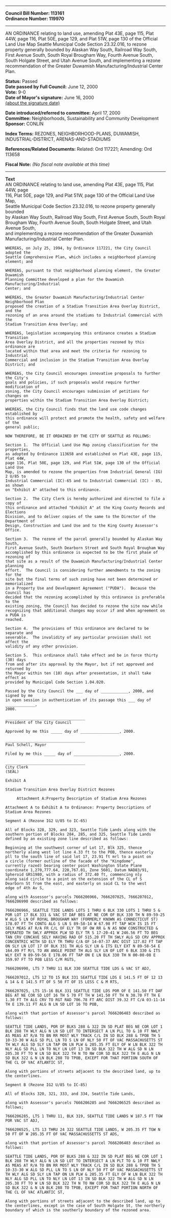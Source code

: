 * * * * *  
  
**Council Bill Number: [](#h0)[](#h2)113161**   
**Ordinance Number: 119970**  
  
* * * * *  
  
AN ORDINANCE relating to land use, amending Plat 43E, page 115, Plat 44W, page 116, Plat 50E, page 129, and Plat 51W, page 130 of the Official Land Use Map Seattle Municipal Code Section 23.32.016, to rezone property generally bounded by Alaskan Way South, Railroad Way South, First Avenue South, South Royal Brougham Way, Fourth Avenue South, South Holgate Street, and Utah Avenue South, and implementing a rezone recommendation of the Greater Duwamish Manufacturing/Industrial Center Plan.  
  
**Status:** Passed   
**Date passed by Full Council:** June 12, 2000   
**Vote:** 9-0   
**Date of Mayor's signature:** June 16, 2000   
[(about the signature date)](/~public/approvaldate.htm)   
  
  
**Date introduced/referred to committee:** April 17, 2000   
**Committee:** Neighborhoods, Sustainability and Community Development   
**Sponsor:** CONLIN   
  
**Index Terms:** REZONES, NEIGHBORHOOD-PLANS, DUWAMISH, INDUSTRIAL-DISTRICT, ARENAS-AND-STADIUMS  
  
**References/Related Documents:** Related: Ord 117221; Amending: Ord 113658  
  
**Fiscal Note:** *(No fiscal note available at this time)*  
  
* * * * *  
  
**Text**  
    AN ORDINANCE relating to land use, amending Plat 43E, page 115, Plat 44W, page  
    116, Plat 50E, page 129, and Plat 51W, page 130 of the Official Land Use Map,  
    Seattle Municipal Code Section 23.32.016, to rezone property generally bounded  
    by Alaskan Way South, Railroad Way South, First Avenue South, South Royal  
    Brougham Way, Fourth Avenue South, South Holgate Street, and Utah Avenue South,  
    and implementing a rezone recommendation of the Greater Duwamish  
    Manufacturing/Industrial Center Plan.  
  
    WHEREAS, on July 25, 1994, by Ordinance 117221, the City Council adopted the  
    Seattle Comprehensive Plan, which includes a neighborhood planning element; and  
  
    WHEREAS, pursuant to that neighborhood planning element, the Greater Duwamish  
    Planning Committee developed a plan for the Duwamish Manufacturing/Industrial  
    Center; and  
  
    WHEREAS, the Greater Duwamish Manufacturing/Industrial Center Neighborhood Plan  
    proposed the creation of a Stadium Transition Area Overlay District, and the  
    rezoning of an area around the stadiums to Industrial Commercial with the  
    Stadium Transition Area Overlay; and  
  
    WHEREAS, legislation accompanying this ordinance creates a Stadium Transition  
    Area Overlay District, and all the properties rezoned by this ordinance are  
    located within that area and meet the criteria for rezoning to Industrial  
    Commercial and inclusion in the Stadium Transition Area Overlay District; and  
  
    WHEREAS, the City Council encourages innovative proposals to further the City's  
    goals and policies, if such proposals would require further modification of  
    zoning, the City Council encourages submission of petitions for changes on  
    properties within the Stadium Transition Area Overlay District;  
  
    WHEREAS, the City Council finds that the land use code changes established by  
    this ordinance will protect and promote the health, safety and welfare of the  
    general public;  
  
    NOW THEREFORE, BE IT ORDAINED BY THE CITY OF SEATTLE AS FOLLOWS:  
  
    Section 1.  The Official Land Use Map zoning classification for the properties,  
    as adopted by Ordinance 113658 and established on Plat 43E, page 115, Plat 44W,  
    page 116, Plat 50E, page 129, and Plat 51W, page 130 of the Official Land Use  
    Map, is amended to rezone the properties from Industrial General (IG) 2 U/85 to  
    Industrial Commercial (IC)-65 and to Industrial Commercial (IC) - 85, as shown  
    on "Exhibit A" attached to this ordinance.  
  
    Section 2.  The City Clerk is hereby authorized and directed to file a copy of  
    this ordinance and attached "Exhibit A" at the King County Records and Elections  
    Division, and to deliver copies of the same to the Director of the Department of  
    Design, Construction and Land Use and to the King County Assessor's Office.  
  
    Section 3.  The rezone of the parcel generally bounded by Alaskan Way South,  
    First Avenue South, South Dearborn Street and South Royal Brougham Way  
    accomplished by this ordinance is expected to be the first phase of rezoning of  
    that site as a result of the Duwamish Manufacturing/Industrial Center planning  
    effort.  The Council is considering further amendments to the zoning for the  
    site but the final terms of such zoning have not been determined or memorialized  
    in a Property Use and Development Agreement ("PUDA").  Because the Council has  
    decided that the rezoning accomplished by this ordinance is preferable to the  
    existing zoning, the Council has decided to rezone the site now while  
    recognizing that additional changes may occur if and when agreement on a PUDA is  
    reached.  
  
    Section 4.  The provisions of this ordinance are declared to be separate and  
    severable.  The invalidity of any particular provision shall not affect the  
    validity of any other provision.  
  
    Section 5.  This ordinance shall take effect and be in force thirty (30) days  
    from and after its approval by the Mayor, but if not approved and returned by  
    the Mayor within ten (10) days after presentation, it shall take effect as  
    provided by Municipal Code Section 1.04.020.  
  
    Passed by the City Council the ___ day of ____________, 2000, and signed by me  
    in open session in authentication of its passage this ___ day of _____________,  
    2000.  
  
    ___________________________________  
    President of the City Council  
  
    Approved by me this _____ day of _________________, 2000.  
  
    ___________________________________  
    Paul Schell, Mayor  
  
    Filed by me this _____ day of ____________________, 2000.  
  
    ___________________________________  
    City Clerk  
    (SEAL)  
  
    Exhibit A  
  
    Stadium Transition Area Overlay District Rezones  
  
         Attachment A:Property Description of Stadium Area Rezones  
  
    Attachment A to Exhibit A to Ordinance: Property Descriptions of  
    Stadium Area Rezones  
  
    Segment A (Rezone IG2 U/85 to IC-65)  
  
    All of Blocks 328, 329, and 323, Seattle Tide Lands along with the  
    southern portion of Blocks 284, 285, and 325, Seattle Tide Lands  
    defined by an existing zone line described as follows:  
  
    Beginning at the southwest corner of Lot 17, Blk 325, thence  
    northerly along west lot line 4.33 ft to the POB, thence easterly  
    pll to the south line of said lot 17, 23.91 ft mrl to a point on  
    a circle (former outline of the facade of the "Kingdome",  
    currently razed) bearing center point Washington State Plane  
    coordinate 1,270,777.64, 220,767.01, Zone 5601, Datum NAD83/91,  
    Spheroid GRS1980, with a radius of 372.40 ft, commencing nly  
    along said circle to a point on the extension of the CL of S  
    Dearborn St from the east, and easterly on said CL to the west  
    edge of 4th Av S,  
  
    along with Assessor's parcels 7666206966, 7666207025, 7666207012,  
    7666206990 described as follows:  
  
    7666206966, SEATTLE TIDE LANDS LOTS 1 THRU 6 BLK 330 LOTS 1 THRU 5 &  
    POR LOT 17 BLK 331 & VAC ST DAF BEG AT NE COR OF BLK 330 TH N 89-59-25  
    W ALG S LN OF ROYAL BROUGHAM WAY (FORMERLY KNOWN AS CONNECTICUT ST)  
    178.07 FT TH CONTG ALG S LN S 89-58-14 W 67.98 FT TAP WCH IS 15 FT  
    SELY MEAS AT R/A FR C/L OF ELY TR OF OW RR & N AS NOW CONSTRUCTED &  
    OPERATED TH SWLY APPROX PLW SD ELY TR S 17-20-41 W 246.56 FT TO BEG  
    TAN CRV CONCAVE SELY HAVING RAD OF 515.20 FT TH SWLY ALG SD CRV APPROX  
    CONCENTRIC WITH SD ELY TR THRU C/A OF 14-07-37 ARC DIST 127.02 FT TAP  
    ON SLY LN LOT 17 OF BLK 331 TH ALG SLY LN & ITS ELY EXT N 89-58-54 E  
    164.09 FT M/L TO AN ANGLE POINT TH ALG SLY LN OF LOT 6 BLK 330 & ITS  
    WLY EXT N 89-59-56 E 178.06 FT TAP ON E LN BLK 330 TH N 00-00-08 E  
    359.97 FT TO POB LESS C/M RGTS,  
  
    7666206990, LTS 7 THRU 11 BLK 330 SEATTLE TIDE LDS & VAC ST ADJ,  
  
    7666207012, LTS 12 TO 15 BLK 331 SEATTLE TIDE LDS E 141.5 FT OF 12 13  
    & 14 & E 141.5 FT OF S 50 FT OF 15 LESS C & M RTS,  
  
    7666207025, LTS 15-16 BLK 331 SEATTLE TIDE LDS POR OF E 141.50 FT DAF  
    BEG AT NE COR SD LOT 16 TH S 70 FT TH W 141.50 FT TH N 30.70 FT TH E  
    1.30 FT TH ALG CRV TO RGT RAD 706.78 FT ARC DIST 39.32 FT C/A 03-11-14  
    TH E 139.11 FT ALG N LN SD LOT 16 TO POB,  
  
    along with that portion of Assessor's parcel 7666206483 described as  
    follows:  
  
    SEATTLE TIDE LANDS, POR OF BLKS 288 & 322 IN SD PLAT BEG NE COR LOT 1  
    BLK 288 TH WLY ALG N LN SD LOT TO INTERSECT A LN PLL TO & 10 FT NWLY  
    AS MEAS AT R/A TO BN RR MOST WLY TRACK C/L IN SD BLK 288 & TPOB TH S  
    10-33-30 W ALG SD PLL LN TO S LN OF NLY 50 FT OF VAC MASSACHUSETTS ST  
    TH WLY ALG SD SLY LN TAP ON LN PLW & 205.35 FT ELY OF W LN BLK 322 TH  
    NLY ALG SD PLL LN TO NLY LN LOT 13 IN SD BLK 322 TH W ALG SD N LN  
    205.38 FT TO W LN SD BLK 322 TH N TO NW COR SD BLK 322 TH E ALG N LN  
    SD BLK 322 & N LN BLK 288 TO TPOB, EXCEPT FOR THAT PORTION SOUTH OF  
    THE CL OF VAC ATLANTIC ST,  
  
    Along with portions of streets adjacent to the described land, up to  
    the centerlines.  
  
    Segment B (Rezone IG2 U/85 to IC-85)  
  
    All of Blocks 320, 321, 333, and 334, Seattle Tide Lands,  
  
    along with Assessor's parcels 7666206285 and 7666206525 described as  
    follows;  
  
    7666206285, LTS 1 THRU 11, BLK 319, SEATTLE TIDE LANDS W 187.5 FT TGW  
    POR VAC ST ADJ,  
  
    7666206525, LTS 13 THRU 24 322 SEATTLE TIDE LANDS, W 205.35 FT TGW N  
    50 FT OF W 205.35 FT OF VAC MASSACHUSSETTS ST ADS,  
  
    along with that portion of Assessor's parcel 7666206483 described as  
    follows:  
  
    SEATTLE TIDE LANDS, POR OF BLKS 288 & 322 IN SD PLAT BEG NE COR LOT 1  
    BLK 288 TH WLY ALG N LN SD LOT TO INTERSECT A LN PLT TO & 10 FT NWLY  
    AS MEAS AT R/A TO BN RR MOST WLY TRACK C/L IN SD BLK 288 & TPOB TH S  
    10-33-30 W ALG SD PLL LN TO S LN OF NLY 50 FT OF VAC MASSACHUSETTS ST  
    TH WLY ALG SD SLY LN TAP ON LN PLW & 205.35 FT ELY OF W LN BLK 322 TH  
    NLY ALG SD PLL LN TO NLY LN LOT 13 IN SD BLK 322 TH W ALG SD N LN  
    205.38 FT TO W LN SD BLK 322 TH N TO NW COR SD BLK 322 TH E ALG N LN  
    SD BLK 322 & N LN BLK 288 TO TPOB, EXCEPT FOR THAT PORTION NORTH OF  
    THE CL OF VAC ATLANTIC ST,  
  
    Along with portions of streets adjacent to the described land, up to  
    the centerlines, except in the case of South Holgate St, the northerly  
    boundary of which is the southerly boundary of the rezoned area.  

